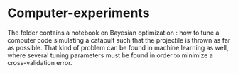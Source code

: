 ﻿# Computer-experiments

The folder contains a notebook on Bayesian optimization : how to tune a computer code simulating a catapult such that the projectile is thrown as far as possible. That kind of problem can be found in machine learning as well, where several tuning parameters must be found in order to minimize a cross-validation error.
